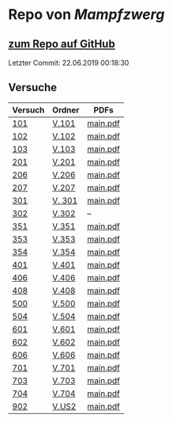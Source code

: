 # Repo von *Mampfzwerg*

## [zum Repo auf GitHub](https://github.com/Mampfzwerg/Praktikum)

Letzter Commit: 22.06.2019 00:18:30

## Versuche

|       Versuch       |                                Ordner                                |                                                                    PDFs                                                                     |
|---------------------|----------------------------------------------------------------------|---------------------------------------------------------------------------------------------------------------------------------------------|
|[101](../versuch/101)|[V.101](https://github.com/Mampfzwerg/Praktikum/tree/master/V.101)    |[main.pdf](https://docs.google.com/viewer?url=https://raw.githubusercontent.com/Mampfzwerg/Praktikum/master/V.101/latex-template/main.pdf)   |
|[102](../versuch/102)|[V.102](https://github.com/Mampfzwerg/Praktikum/tree/master/V.102)    |[main.pdf](https://docs.google.com/viewer?url=https://raw.githubusercontent.com/Mampfzwerg/Praktikum/master/V.102/latex-template/main.pdf)   |
|[103](../versuch/103)|[V.103](https://github.com/Mampfzwerg/Praktikum/tree/master/V.103)    |[main.pdf](https://docs.google.com/viewer?url=https://raw.githubusercontent.com/Mampfzwerg/Praktikum/master/V.103/latex-template/main.pdf)   |
|[201](../versuch/201)|[V.201](https://github.com/Mampfzwerg/Praktikum/tree/master/V.201)    |[main.pdf](https://docs.google.com/viewer?url=https://raw.githubusercontent.com/Mampfzwerg/Praktikum/master/V.201/latex-template/main.pdf)   |
|[206](../versuch/206)|[V.206](https://github.com/Mampfzwerg/Praktikum/tree/master/V.206)    |[main.pdf](https://docs.google.com/viewer?url=https://raw.githubusercontent.com/Mampfzwerg/Praktikum/master/V.206/latex-template/main.pdf)   |
|[207](../versuch/207)|[V.207](https://github.com/Mampfzwerg/Praktikum/tree/master/V.207)    |[main.pdf](https://docs.google.com/viewer?url=https://raw.githubusercontent.com/Mampfzwerg/Praktikum/master/V.207/latex-template/main.pdf)   |
|[301](../versuch/301)|[V. 301](https://github.com/Mampfzwerg/Praktikum/tree/master/V.%20301)|[main.pdf](https://docs.google.com/viewer?url=https://raw.githubusercontent.com/Mampfzwerg/Praktikum/master/V.%20301/latex-template/main.pdf)|
|[302](../versuch/302)|[V.302](https://github.com/Mampfzwerg/Praktikum/tree/master/V.302)    |–                                                                                                                                            |
|[351](../versuch/351)|[V.351](https://github.com/Mampfzwerg/Praktikum/tree/master/V.351)    |[main.pdf](https://docs.google.com/viewer?url=https://raw.githubusercontent.com/Mampfzwerg/Praktikum/master/V.351/latex-template/main.pdf)   |
|[353](../versuch/353)|[V.353](https://github.com/Mampfzwerg/Praktikum/tree/master/V.353)    |[main.pdf](https://docs.google.com/viewer?url=https://raw.githubusercontent.com/Mampfzwerg/Praktikum/master/V.353/latex-template/main.pdf)   |
|[354](../versuch/354)|[V.354](https://github.com/Mampfzwerg/Praktikum/tree/master/V.354)    |[main.pdf](https://docs.google.com/viewer?url=https://raw.githubusercontent.com/Mampfzwerg/Praktikum/master/V.354/latex-template/main.pdf)   |
|[401](../versuch/401)|[V.401](https://github.com/Mampfzwerg/Praktikum/tree/master/V.401)    |[main.pdf](https://docs.google.com/viewer?url=https://raw.githubusercontent.com/Mampfzwerg/Praktikum/master/V.401/latex-template/main.pdf)   |
|[406](../versuch/406)|[V.406](https://github.com/Mampfzwerg/Praktikum/tree/master/V.406)    |[main.pdf](https://docs.google.com/viewer?url=https://raw.githubusercontent.com/Mampfzwerg/Praktikum/master/V.406/latex-template/main.pdf)   |
|[408](../versuch/408)|[V.408](https://github.com/Mampfzwerg/Praktikum/tree/master/V.408)    |[main.pdf](https://docs.google.com/viewer?url=https://raw.githubusercontent.com/Mampfzwerg/Praktikum/master/V.408/latex-template/main.pdf)   |
|[500](../versuch/500)|[V.500](https://github.com/Mampfzwerg/Praktikum/tree/master/V.500)    |[main.pdf](https://docs.google.com/viewer?url=https://raw.githubusercontent.com/Mampfzwerg/Praktikum/master/V.500/latex-template/main.pdf)   |
|[504](../versuch/504)|[V.504](https://github.com/Mampfzwerg/Praktikum/tree/master/V.504)    |[main.pdf](https://docs.google.com/viewer?url=https://raw.githubusercontent.com/Mampfzwerg/Praktikum/master/V.504/latex-template/main.pdf)   |
|[601](../versuch/601)|[V.601](https://github.com/Mampfzwerg/Praktikum/tree/master/V.601)    |[main.pdf](https://docs.google.com/viewer?url=https://raw.githubusercontent.com/Mampfzwerg/Praktikum/master/V.601/latex-template/main.pdf)   |
|[602](../versuch/602)|[V.602](https://github.com/Mampfzwerg/Praktikum/tree/master/V.602)    |[main.pdf](https://docs.google.com/viewer?url=https://raw.githubusercontent.com/Mampfzwerg/Praktikum/master/V.602/latex-template/main.pdf)   |
|[606](../versuch/606)|[V.606](https://github.com/Mampfzwerg/Praktikum/tree/master/V.606)    |[main.pdf](https://docs.google.com/viewer?url=https://raw.githubusercontent.com/Mampfzwerg/Praktikum/master/V.606/latex-template/main.pdf)   |
|[701](../versuch/701)|[V.701](https://github.com/Mampfzwerg/Praktikum/tree/master/V.701)    |[main.pdf](https://docs.google.com/viewer?url=https://raw.githubusercontent.com/Mampfzwerg/Praktikum/master/V.701/latex-template/main.pdf)   |
|[703](../versuch/703)|[V.703](https://github.com/Mampfzwerg/Praktikum/tree/master/V.703)    |[main.pdf](https://docs.google.com/viewer?url=https://raw.githubusercontent.com/Mampfzwerg/Praktikum/master/V.703/latex-template/main.pdf)   |
|[704](../versuch/704)|[V.704](https://github.com/Mampfzwerg/Praktikum/tree/master/V.704)    |[main.pdf](https://docs.google.com/viewer?url=https://raw.githubusercontent.com/Mampfzwerg/Praktikum/master/V.704/latex-template/main.pdf)   |
|[902](../versuch/902)|[V.US2](https://github.com/Mampfzwerg/Praktikum/tree/master/V.US2)    |[main.pdf](https://docs.google.com/viewer?url=https://raw.githubusercontent.com/Mampfzwerg/Praktikum/master/V.US2/latex-template/main.pdf)   |
